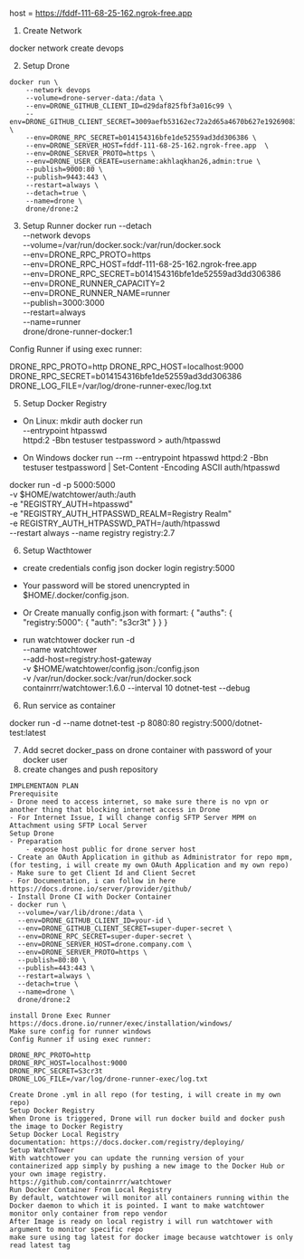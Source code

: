 host =  https://fddf-111-68-25-162.ngrok-free.app

1. Create Network

docker network create devops

2. Setup Drone
```
docker run \     
    --network devops 
    --volume=drone-server-data:/data \
    --env=DRONE_GITHUB_CLIENT_ID=d29daf825fbf3a016c99 \
    --env=DRONE_GITHUB_CLIENT_SECRET=3009aefb53162ec72a2d65a4670b627e19269083 \
    --env=DRONE_RPC_SECRET=b014154316bfe1de52559ad3dd306386 \
    --env=DRONE_SERVER_HOST=fddf-111-68-25-162.ngrok-free.app  \
    --env=DRONE_SERVER_PROTO=https \
    --env=DRONE_USER_CREATE=username:akhlaqkhan26,admin:true \
    --publish=9000:80 \
    --publish=9443:443 \
    --restart=always \
    --detach=true \
    --name=drone \
    drone/drone:2
```

3. Setup Runner
docker run --detach \
  --network devops \
  --volume=/var/run/docker.sock:/var/run/docker.sock \
  --env=DRONE_RPC_PROTO=https \
  --env=DRONE_RPC_HOST=fddf-111-68-25-162.ngrok-free.app \
  --env=DRONE_RPC_SECRET=b014154316bfe1de52559ad3dd306386 \
  --env=DRONE_RUNNER_CAPACITY=2 \
  --env=DRONE_RUNNER_NAME=runner \
  --publish=3000:3000 \
  --restart=always \
  --name=runner \
  drone/drone-runner-docker:1

Config Runner if using exec runner:

DRONE_RPC_PROTO=http
DRONE_RPC_HOST=localhost:9000
DRONE_RPC_SECRET=b014154316bfe1de52559ad3dd306386
DRONE_LOG_FILE=/var/log/drone-runner-exec/log.txt


5. Setup Docker Registry

- On Linux:
mkdir auth
docker run \
  --entrypoint htpasswd \
  httpd:2 -Bbn testuser testpassword > auth/htpasswd

- On Windows
docker run --rm --entrypoint htpasswd httpd:2 -Bbn testuser testpassword | Set-Content -Encoding ASCII auth/htpasswd


docker run -d -p 5000:5000 \
-v $HOME/watchtower/auth:/auth \
-e "REGISTRY_AUTH=htpasswd" \
-e "REGISTRY_AUTH_HTPASSWD_REALM=Registry Realm" \
-e REGISTRY_AUTH_HTPASSWD_PATH=/auth/htpasswd \
--restart always --name registry registry:2.7

6. Setup Wacthtower

- create credentials config json
    docker login registry:5000
- Your password will be stored unencrypted in $HOME/.docker/config.json.
- Or Create manually config.json with formart:
{
    "auths": {
            "registry:5000": {
                "auth": "s3cr3t"
            }
        }
}

- run watchtower
docker run -d \
--name watchtower \
--add-host=registry:host-gateway \
-v $HOME/watchtower/config.json:/config.json \
-v /var/run/docker.sock:/var/run/docker.sock containrrr/watchtower:1.6.0 --interval 10 dotnet-test --debug


6. Run service as container

 docker run -d --name dotnet-test -p 8080:80 registry:5000/dotnet-test:latest

7. Add secret docker_pass on drone container with password of your docker user
8. create changes and push repository





```
IMPLEMENTAON PLAN
Prerequisite
- Drone need to access internet, so make sure there is no vpn or another thing that blocking internet access in Drone
- For Internet Issue, I will change config SFTP Server MPM on Attachment using SFTP Local Server
Setup Drone 
- Preparation
	- expose host public for drone server host
- Create an OAuth Application in github as Administrator for repo mpm, (for testing, i will create my own OAuth Application and my own repo)
- Make sure to get Client Id and Client Secret
- For Documentation, i can follow in here https://docs.drone.io/server/provider/github/
- Install Drone CI with Docker Container 
- docker run \
  --volume=/var/lib/drone:/data \
  --env=DRONE_GITHUB_CLIENT_ID=your-id \
  --env=DRONE_GITHUB_CLIENT_SECRET=super-duper-secret \
  --env=DRONE_RPC_SECRET=super-duper-secret \
  --env=DRONE_SERVER_HOST=drone.company.com \
  --env=DRONE_SERVER_PROTO=https \
  --publish=80:80 \
  --publish=443:443 \
  --restart=always \
  --detach=true \
  --name=drone \
  drone/drone:2

install Drone Exec Runner
https://docs.drone.io/runner/exec/installation/windows/
Make sure config for runner windows
Config Runner if using exec runner:

DRONE_RPC_PROTO=http
DRONE_RPC_HOST=localhost:9000
DRONE_RPC_SECRET=S3cr3t
DRONE_LOG_FILE=/var/log/drone-runner-exec/log.txt

Create Drone .yml in all repo (for testing, i will create in my own repo)
Setup Docker Registry
When Drone is triggered, Drone will run docker build and docker push the image to Docker Registry
Setup Docker Local Registry
documentation: https://docs.docker.com/registry/deploying/
Setup WatchTower
With watchtower you can update the running version of your containerized app simply by pushing a new image to the Docker Hub or your own image registry.
https://github.com/containrrr/watchtower
Run Docker Container From Local Registry
By default, watchtower will monitor all containers running within the Docker daemon to which it is pointed. I want to make watchtower monitor only container from repo vendor
After Image is ready on local registry i will run watchtower with argument to monitor specific repo
make sure using tag latest for docker image because watchtower is only read latest tag
```
